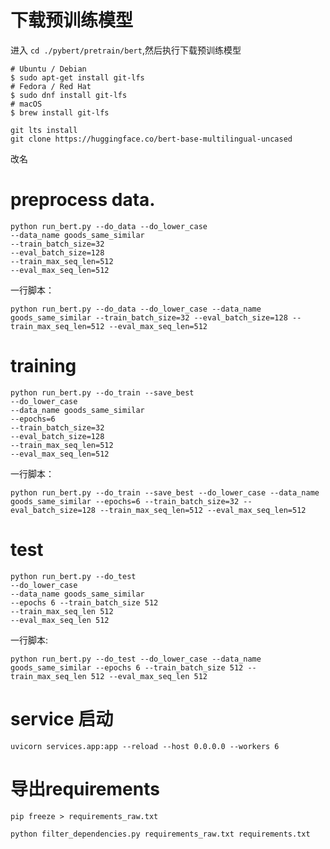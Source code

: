 # 下载预训练模型
进入 `cd ./pybert/pretrain/bert`,然后执行下载预训练模型

```shell
# Ubuntu / Debian
$ sudo apt-get install git-lfs
# Fedora / Red Hat
$ sudo dnf install git-lfs
# macOS
$ brew install git-lfs
```


```shell
git lts install
git clone https://huggingface.co/bert-base-multilingual-uncased
```

改名


# preprocess data.
```shell
python run_bert.py --do_data --do_lower_case 
--data_name goods_same_similar 
--train_batch_size=32 
--eval_batch_size=128 
--train_max_seq_len=512 
--eval_max_seq_len=512
```
一行脚本：
```shell
python run_bert.py --do_data --do_lower_case --data_name goods_same_similar --train_batch_size=32 --eval_batch_size=128 --train_max_seq_len=512 --eval_max_seq_len=512
```

# training 

```shell
python run_bert.py --do_train --save_best 
--do_lower_case 
--data_name goods_same_similar 
--epochs=6
--train_batch_size=32 
--eval_batch_size=128 
--train_max_seq_len=512 
--eval_max_seq_len=512
```

一行脚本：
```shell
python run_bert.py --do_train --save_best --do_lower_case --data_name goods_same_similar --epochs=6 --train_batch_size=32 --eval_batch_size=128 --train_max_seq_len=512 --eval_max_seq_len=512
```

# test

```shell
python run_bert.py --do_test 
--do_lower_case 
--data_name goods_same_similar 
--epochs 6 --train_batch_size 512 
--train_max_seq_len 512 
--eval_max_seq_len 512
```

一行脚本:
```shell
python run_bert.py --do_test --do_lower_case --data_name goods_same_similar --epochs 6 --train_batch_size 512 --train_max_seq_len 512 --eval_max_seq_len 512
```

# service 启动

```shell
uvicorn services.app:app --reload --host 0.0.0.0 --workers 6
```

# 导出requirements
```shell
pip freeze > requirements_raw.txt
```

```shell
python filter_dependencies.py requirements_raw.txt requirements.txt
```